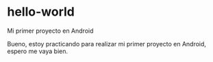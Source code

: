 # hello-world
Mi primer proyecto en Android

Bueno, estoy practicando para realizar mi primer proyecto en Android, espero me vaya bien.
